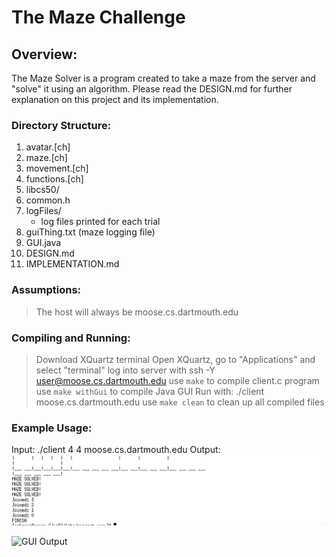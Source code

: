 # The Maze Challenge

## Overview: 
The Maze Solver is a program created to take a maze from the server and "solve" it using an algorithm. Please read the DESIGN.md for further explanation on this project and its implementation. 

### Directory Structure:
1. avatar.[ch]
2. maze.[ch]
3. movement.[ch]
4. functions.[ch]
5. libcs50/
6. common.h
7. logFiles/
    * log files printed for each trial
8. guiThing.txt (maze logging file)
9. GUI.java
10. DESIGN.md
11. IMPLEMENTATION.md

### Assumptions:
> The host will always be moose.cs.dartmouth.edu

### Compiling and Running:
> Download XQuartz terminal
> Open XQuartz, go to "Applications" and select "terminal"
> log into server with ssh -Y user@moose.cs.dartmouth.edu
> use `make` to compile client.c program
> use `make withGui` to compile Java GUI
> Run with: ./client <number of avatars> <difficulty> moose.cs.dartmouth.edu
> use `make clean` to clean up all compiled files 
   
   
### Example Usage:
Input: ./client 4 4 moose.cs.dartmouth.edu
Output:
![Terminal Output](https://github.com/ashleysong0418/Maze-Solver/blob/master/img/outcome.png)


![GUI Output](https://github.com/ashleysong0418/Maze-Solver/blob/master/img/GUI.png)

